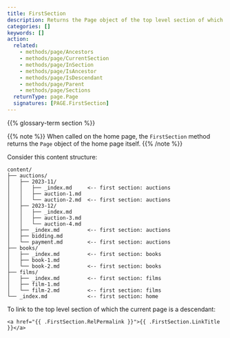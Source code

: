 ```yaml
---
title: FirstSection
description: Returns the Page object of the top level section of which the given page is a descendant.
categories: []
keywords: []
action:
  related:
    - methods/page/Ancestors
    - methods/page/CurrentSection
    - methods/page/InSection
    - methods/page/IsAncestor
    - methods/page/IsDescendant
    - methods/page/Parent
    - methods/page/Sections
  returnType: page.Page
  signatures: [PAGE.FirstSection]
---
```


{{% glossary-term section %}}

{{% note %}}
When called on the home page, the `FirstSection` method returns the `Page` object of the home page itself.
{{% /note %}}

Consider this content structure:

```text
content/
├── auctions/
│   ├── 2023-11/
│   │   ├── _index.md     <-- first section: auctions
│   │   ├── auction-1.md
│   │   └── auction-2.md  <-- first section: auctions
│   ├── 2023-12/
│   │   ├── _index.md     
│   │   ├── auction-3.md
│   │   └── auction-4.md
│   ├── _index.md         <-- first section: auctions
│   ├── bidding.md
│   └── payment.md        <-- first section: auctions
├── books/
│   ├── _index.md         <-- first section: books
│   ├── book-1.md
│   └── book-2.md         <-- first section: books
├── films/
│   ├── _index.md         <-- first section: films
│   ├── film-1.md
│   └── film-2.md         <-- first section: films
└── _index.md             <-- first section: home
```

To link to the top level section of which the current page is a descendant:

```go-html-template
<a href="{{ .FirstSection.RelPermalink }}">{{ .FirstSection.LinkTitle }}</a>
```
